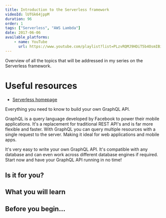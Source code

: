 ```yaml
---
title: Introduction to the Serverless framework
videoId: lUTGk64jppM
duration: 96
order: 1
tags: ["Serverless", "AWS Lambda"]
date: 2017-06-06
available_platforms:
    - name: YouTube
      url: https://www.youtube.com/playlist?list=PLzvRQMJ9HDiT5b4OsmIBiMbsPjfp4kfg3
---
```


Overview of all the topics that will be addressed in my series on the Serverless framework.

# Useful resources
* <a href="https://serverless.com/" target="_blank">Serverless homepage</a>

Everything you need to know to build your own GraphQL API.

GraphQL is a query language developed by Facebook to power their mobile applications. It's a replacement for traditional REST API's and is far more flexible and faster. With GraphQL you can query multiple resources with a single request to the server. Making it ideal for web applications and mobile apps.

It's very easy to write your own GraphQL API. It's compatible with any database and can even work across different database engines if required. Start now and have your GraphQL API running in no time!

## Is it for you?

## What you will learn

## Before you begin...